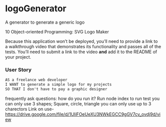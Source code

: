 # logoGenerator
A generator to generate a generic logo

10 Object-oriented Programming: SVG Logo Maker

Because this application won’t be deployed, you’ll need to provide a link to a walkthrough video that demonstrates its functionality and passes all of the tests. You’ll need to submit a link to the video **and** add it to the README of your project.

### User Story

```md
AS a freelance web developer
I WANT to generate a simple logo for my projects
SO THAT I don't have to pay a graphic designer
```
frequently ask questions:
how do you run it? Run node index to run test
you can only use 3 shapes; Square, circle, triangle
you can only use up to 3 charectors
Link on use- https://drive.google.com/file/d/1UliFOeUeXU3NWkEGCC9gGV7cv_ovdj9d/view

